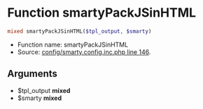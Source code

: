 Function smartyPackJSinHTML
===========================





```php
mixed smartyPackJSinHTML($tpl_output, $smarty)
```

* Function name: smartyPackJSinHTML
* Source: [config/smarty.config.inc.php line 146](https://github.com/PrestaShop/PrestaShop/blob/1.5.4.1/config/smarty.config.inc.php#L146).

Arguments
---------

* $tpl_output **mixed**
* $smarty **mixed**

